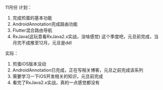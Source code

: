 11月份
计划：
1. 完成煎蛋的基本功能
2. AndroidAnnotation完成路由功能
3. Flutter混合路由导航
4. RxJava(这玩意看RxJava2.x实战，没啥感觉)
这个季度吧，元旦前完成，当月完不成推至12月，元旦是ddl

实际：
1. 煎蛋iOS版本没动
2. AndroidAnnotation已完成，正在写相关博客，元旦之前完成该系列
3. 需要学习一下iOS开发相关的知识，元旦前完成
4. 看完了RxJava2.x实战，真的一点感觉都没有

